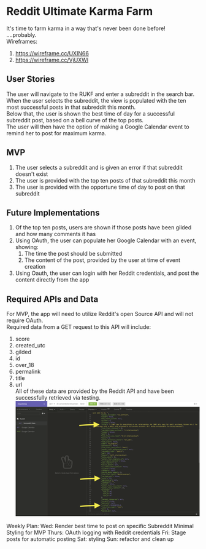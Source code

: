 # Reddit Ultimate Karma Farm

It's time to farm karma in a way that's never been done before!\
....probably.\
Wireframes:
  1. https://wireframe.cc/UXIN66
  2. https://wireframe.cc/VjUXWI
## User Stories
The user will navigate to the RUKF and enter a subreddit in the search bar.\
When the user selects the subreddit, the view is populated with the ten most successful posts in that subreddit this month.\
Below that, the user is shown the best time of day for a successful subreddit post, based on a bell curve of the top posts.\
The user will then have the option of making a Google Calendar event to remind her to post for maximum karma.

## MVP
1. The user selects a subreddit and is given an error if that subreddit doesn't exist
2. The user is provided with the top ten posts of that subreddit this month
3. The user is provided with the opportune time of day to post on that subreddit

## Future Implementations
1. Of the top ten posts, users are shown if those posts have been gilded and how many comments it has
2. Using OAuth, the user can populate her Google Calendar with an event, showing:
    1. The time the post should be submitted
    2. The content of the post, provided by the user at time of event creation
3. Using Oauth, the user can login with her Reddit credentials, and post the content directly from the app

## Required APIs and Data
For MVP, the app will need to utilize Reddit's open Source API and will not require OAuth.\
Required data from a GET request to this API will include:
  1. score
  2. created_utc
  3. gilded
  4. id
  5. over_18
  6. permalink
  7. title
  8. url\
All of these data are provided by the Reddit API and have been successfully retrieved via testing.\
![Image of api-test](./public/api-test.png)

Weekly Plan:
Wed: Render best time to post on specific Subreddit
     Minimal Styling for MVP
Thurs: OAuth logging with Reddit credentials
Fri: Stage posts for automatic posting
Sat: styling
Sun: refactor and clean up

